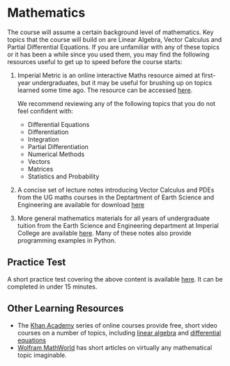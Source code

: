 # Mathematics

The course will assume a certain background level of mathematics. Key topics that the course will build on are Linear Algebra, Vector Calculus and Partial Differential Equations. If you are unfamiliar with any of these topics or it has been a while since you used them, you may find the following resources useful to get up to speed before the course starts:

1. Imperial Metric is an online interactive Maths resource aimed at first-year undergraduates, but it may be useful for brushing up on topics learned some time ago. The resource can be accessed [here](https://www.imperial.ac.uk/engineering/staff/ed-tech/metric/).

    We recommend reviewing any of the following topics that you do not feel confident with:

    - Differential Equations
    - Differentiation
    - Integration
    - Partial Differentiation
    - Numerical Methods
    - Vectors
    - Matrices
    - Statistics and Probability

2. A concise set of lecture notes introducing Vector Calculus and PDEs from the UG maths courses in the Deptartment of Earth Science and Engineering are available for download [here](https://imperialcollegelondon.box.com/v/ESE-ACSE-MSc-Pre-sessional)

3. More general mathematics materials for all years of undergraduate tuition from the Earth Science and Engineering department at Imperial College are available [here](https://primer-computational-mathematics.github.io/book/mathematics/intro.html). Many of these notes also provide programming examples in Python.

## Practice Test

A short practice test covering the above content is available [here](https://forms.office.com/Pages/ResponsePage.aspx?id=B3WJK4zudUWDC0-CZ8PTB4qR9JGVtINFlo44s7bAHYhUMk1TSUNLODBHSlhYRVpQRk9CRFpIS0hXWC4u). It can be completed in under 15 minutes.

## Other Learning Resources

- The [Khan Academy](https://www.khanacademy.org/) series of online courses provide free, short video courses on a number of topics, including [linear algebra](https://www.khanacademy.org/math/linear-algebra/) and [differential equations](https://www.khanacademy.org/math/differential-equations)
- [Wolfram MathWorld](https://mathworld.wolfram.com/) has short articles on virtually any mathematical topic imaginable.


